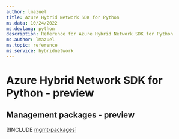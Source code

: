 ```yaml
---
author: lmazuel
title: Azure Hybrid Network SDK for Python
ms.data: 10/24/2022
ms.devlang: python
description: Reference for Azure Hybrid Network SDK for Python
ms.author: lmazuel
ms.topic: reference
ms.service: hybridnetwork
---
```

# Azure Hybrid Network SDK for Python - preview

## Management packages - preview
[!INCLUDE [mgmt-packages](hybrid-network-mgmt-index.md)]
